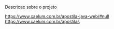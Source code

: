 Descricao sobre o projeto

https://www.caelum.com.br/apostila-java-web/#null
https://www.caelum.com.br/apostilas
